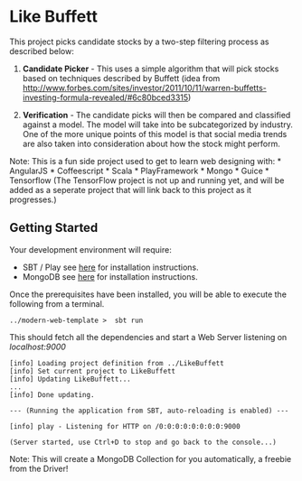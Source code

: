 Like Buffett
===========
This project picks candidate stocks by a two-step filtering process as described below:

1. **Candidate Picker** - This uses a simple algorithm that will pick stocks based on techniques described by Buffett
   (idea from http://www.forbes.com/sites/investor/2011/10/11/warren-buffetts-investing-formula-revealed/#6c80bced3315)

2. **Verification** - The candidate picks will then be compared and classified against a model. The model will take into
   be subcategorized by industry. One of the more unique points of this model is that social media trends are also taken
   into consideration about how the stock might perform.


Note: This is a fun side project used to get to learn web designing with:
    * AngularJS
    * Coffeescript
    * Scala
    * PlayFramework
    * Mongo
    * Guice
    * Tensorflow (The TensorFlow project is not up and running yet, and will be added as a seperate project that will
    link back to this project as it progresses.)

Getting Started
----------

Your development environment will require:
*  SBT / Play see [here](http://www.scala-sbt.org/0.13/docs/index.html) for installation instructions.
*  MongoDB see [here](https://www.mongodb.com/download-center?jmp=nav) for installation instructions.

Once the prerequisites have been installed, you will be able to execute the following from a terminal.

```
../modern-web-template >  sbt run
```

This should fetch all the dependencies and start a Web Server listening on *localhost:9000*

```
[info] Loading project definition from ../LikeBuffett
[info] Set current project to LikeBuffett
[info] Updating LikeBuffett...
...
[info] Done updating.

--- (Running the application from SBT, auto-reloading is enabled) ---

[info] play - Listening for HTTP on /0:0:0:0:0:0:0:0:9000

(Server started, use Ctrl+D to stop and go back to the console...)

```

Note: This will create a MongoDB Collection for you automatically, a freebie from the Driver!